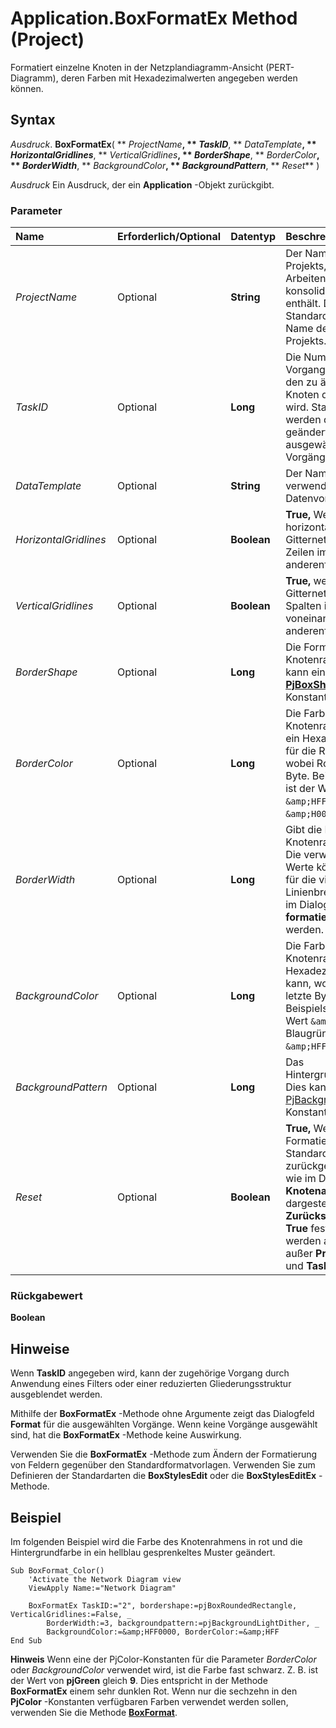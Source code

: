 
# Application.BoxFormatEx Method (Project)

Formatiert einzelne Knoten in der Netzplandiagramm-Ansicht (PERT-Diagramm), deren Farben mit Hexadezimalwerten angegeben werden können.


## Syntax

 _Ausdruck_. **BoxFormatEx**( ** _ProjectName_**, ** _TaskID_**, ** _DataTemplate_**, ** _HorizontalGridlines_**, ** _VerticalGridlines_**, ** _BorderShape_**, ** _BorderColor_**, ** _BorderWidth_**, ** _BackgroundColor_**, ** _BackgroundPattern_**, ** _Reset_** )

 _Ausdruck_ Ein Ausdruck, der ein **Application** -Objekt zurückgibt.


### Parameter



|**Name**|**Erforderlich/Optional**|**Datentyp**|**Beschreibung**|
|:-----|:-----|:-----|:-----|
| _ProjectName_|Optional|**String**|Der Name des Projekts, das beim Arbeiten mit Projekten konsolidierten  **TaskID** enthält. Der Standardwert ist der Name des aktiven Projekts.|
| _TaskID_|Optional|**Long**|Die Nummer des Vorgangs, der durch den zu ändernden Knoten dargestellt wird. Standardmäßig werden die Knoten geändert, die die ausgewählten Vorgänge darstellen.|
| _DataTemplate_|Optional|**String**|Der Name der zu verwendenden Datenvorlage.|
| _HorizontalGridlines_|Optional|**Boolean**|**True,** Wenn horizontale Gitternetzlinien die Zeilen im Feld trennen. anderenfalls **False**.|
| _VerticalGridlines_|Optional|**Boolean**|**True,** wenn vertikale Gitternetzlinien die Spalten im Feld voneinander trennen. anderenfalls **False**.|
| _BorderShape_|Optional|**Long**|Die Form des Knotenrahmens. Dies kann eine der  **[PjBoxShape](eb3ce053-24bd-39ec-e990-00bc1046d2f3.md)** -Konstanten sein.|
| _BorderColor_|Optional|**Long**|Die Farbe des Knotenrahmens. Kann ein Hexadezimalwert für die RGB-Farbe, wobei Rot ist das letzte Byte. Beispielsweise ist der Wert  `&amp;HFF0000` Blau und `&amp;H00FFFF` ist gelb.|
| _BorderWidth_|Optional|**Long**|Gibt die Breite des Knotenrahmens an. Die verwendeten Werte können  **1** bis **4** für die vier Linienbreiten sein, die im Dialogfeld **Knoten formatieren** angezeigt werden.|
| _BackgroundColor_|Optional|**Long**|Die Farbe des Knotenrahmens. Ein Hexadezimalwert sein kann, wobei Rot ist das letzte Byte. Beispielsweise den Wert  `&amp;HFFFF00` ist Blaugrün und `&amp;HFF00FF` Lila ist.|
| _BackgroundPattern_|Optional|**Long**|Das Hintergrundmuster. Dies kann eine der [PjBackgroundPattern](ae452d71-3cfd-15c3-5435-4918fbaac4a1.md)-Konstanten sein.|
| _Reset_|Optional|**Boolean**|**True,** Wenn die im Feld Formatierung auf die Standardformatvorlage zurückgesetzt wird, wie im Dialogfeld **Knotenarten** dargestellt. Wenn **Zurücksetzen** auf **True** festgelegt ist, werden alle Argumente außer **Projektname** und **TaskID** ignoriert.|

### Rückgabewert

 **Boolean**


## Hinweise

Wenn  **TaskID** angegeben wird, kann der zugehörige Vorgang durch Anwendung eines Filters oder einer reduzierten Gliederungsstruktur ausgeblendet werden.

Mithilfe der  **BoxFormatEx** -Methode ohne Argumente zeigt das Dialogfeld **Format** für die ausgewählten Vorgänge. Wenn keine Vorgänge ausgewählt sind, hat die **BoxFormatEx** -Methode keine Auswirkung.

Verwenden Sie die  **BoxFormatEx** -Methode zum Ändern der Formatierung von Feldern gegenüber den Standardformatvorlagen. Verwenden Sie zum Definieren der Standardarten die **BoxStylesEdit** oder die **BoxStylesEditEx** -Methode.


## Beispiel

Im folgenden Beispiel wird die Farbe des Knotenrahmens in rot und die Hintergrundfarbe in ein hellblau gesprenkeltes Muster geändert.


```
Sub BoxFormat_Color() 
    'Activate the Network Diagram view
    ViewApply Name:="Network Diagram"

    BoxFormatEx TaskID:="2", bordershape:=pjBoxRoundedRectangle, VerticalGridlines:=False, _
        BorderWidth:=3, backgroundpattern:=pjBackgroundLightDither, _
        BackgroundColor:=&amp;HFF0000, BorderColor:=&amp;HFF
End Sub
```


 **Hinweis**  Wenn eine der PjColor-Konstanten für die Parameter  _BorderColor_ oder _BackgroundColor_ verwendet wird, ist die Farbe fast schwarz. Z. B. ist der Wert von **pjGreen** gleich **9**. Dies entspricht in der Methode **BoxFormatEx** einem sehr dunklen Rot. Wenn nur die sechzehn in den **PjColor** -Konstanten verfügbaren Farben verwendet werden sollen, verwenden Sie die Methode **[BoxFormat](bc2c0b19-c030-3063-4842-cf1bb146f73f.md)**.

